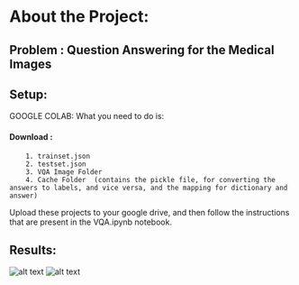 # About the Project:

## Problem : Question Answering for the Medical Images 


## Setup: 

GOOGLE COLAB:
What you need to do is: 

#### Download : 

        1. trainset.json
        2. testset.json
        3. VQA Image Folder
        4. Cache Folder  (contains the pickle file, for converting the answers to labels, and vice versa, and the mapping for dictionary and answer)
Upload these projects to your google drive, and then follow the instructions that are present in the VQA.ipynb notebook.

## Results:
![alt text](https://github.com/uakarsh/med-vqa/blob/main/results/Screenshot%202021-04-28%20115653.jpg?raw=true)
![alt text](https://github.com/uakarsh/med-vqa/blob/main/results/Screenshot%202021-04-28%20115717.jpg?raw=true)



</details>
